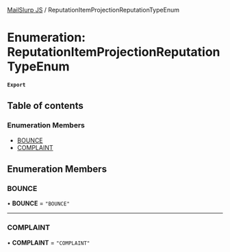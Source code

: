 [MailSlurp JS](../README.md) / ReputationItemProjectionReputationTypeEnum

# Enumeration: ReputationItemProjectionReputationTypeEnum

**`Export`**

## Table of contents

### Enumeration Members

- [BOUNCE](ReputationItemProjectionReputationTypeEnum.md#bounce)
- [COMPLAINT](ReputationItemProjectionReputationTypeEnum.md#complaint)

## Enumeration Members

### BOUNCE

• **BOUNCE** = ``"BOUNCE"``

___

### COMPLAINT

• **COMPLAINT** = ``"COMPLAINT"``
